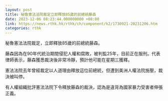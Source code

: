 ```yaml
---
layout: post
title: 秘魯憲法法院裁定立即釋放85歲的前總統藤森
date: 2023-12-06 08:23:44.000000000 +08:00
link: https://news.rthk.hk/rthk/ch/component/k2/1730921-20231206.htm
categories: rthk
---
```


秘魯憲法法院裁定，立即釋放85歲的前總統藤森。

藤森因為在90年代統治期間侵犯人權和腐敗，被判監25年，目前正在服刑。代表律師表示，藤森獲悉裁決後非常冷靜，預計他可能在星期三獲釋。

憲法法院去年曾經裁定以人道理由釋放這位前總統，但遭到美洲人權法院施壓，裁決被叫停。

有人權組織批評憲法法院下令釋放藤森的裁決，認為是違背為國家暴力受害者伸張正義。
